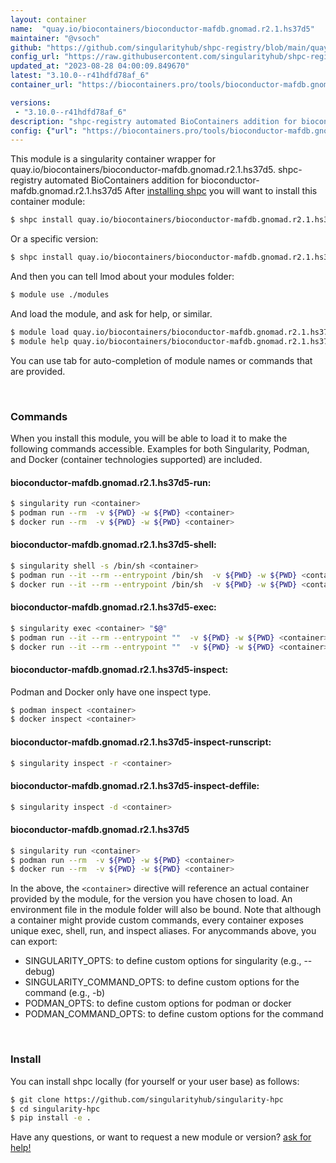 ```yaml
---
layout: container
name:  "quay.io/biocontainers/bioconductor-mafdb.gnomad.r2.1.hs37d5"
maintainer: "@vsoch"
github: "https://github.com/singularityhub/shpc-registry/blob/main/quay.io/biocontainers/bioconductor-mafdb.gnomad.r2.1.hs37d5/container.yaml"
config_url: "https://raw.githubusercontent.com/singularityhub/shpc-registry/main/quay.io/biocontainers/bioconductor-mafdb.gnomad.r2.1.hs37d5/container.yaml"
updated_at: "2023-08-28 04:00:09.849670"
latest: "3.10.0--r41hdfd78af_6"
container_url: "https://biocontainers.pro/tools/bioconductor-mafdb.gnomad.r2.1.hs37d5"

versions:
 - "3.10.0--r41hdfd78af_6"
description: "shpc-registry automated BioContainers addition for bioconductor-mafdb.gnomad.r2.1.hs37d5"
config: {"url": "https://biocontainers.pro/tools/bioconductor-mafdb.gnomad.r2.1.hs37d5", "maintainer": "@vsoch", "description": "shpc-registry automated BioContainers addition for bioconductor-mafdb.gnomad.r2.1.hs37d5", "latest": {"3.10.0--r41hdfd78af_6": "sha256:97da9d05420127019e86de4d1167a9299ded9b2ee3b108a54de4b6e8efed08aa"}, "tags": {"3.10.0--r41hdfd78af_6": "sha256:97da9d05420127019e86de4d1167a9299ded9b2ee3b108a54de4b6e8efed08aa"}, "docker": "quay.io/biocontainers/bioconductor-mafdb.gnomad.r2.1.hs37d5"}
---
```


This module is a singularity container wrapper for quay.io/biocontainers/bioconductor-mafdb.gnomad.r2.1.hs37d5.
shpc-registry automated BioContainers addition for bioconductor-mafdb.gnomad.r2.1.hs37d5
After [installing shpc](#install) you will want to install this container module:


```bash
$ shpc install quay.io/biocontainers/bioconductor-mafdb.gnomad.r2.1.hs37d5
```

Or a specific version:

```bash
$ shpc install quay.io/biocontainers/bioconductor-mafdb.gnomad.r2.1.hs37d5:3.10.0--r41hdfd78af_6
```

And then you can tell lmod about your modules folder:

```bash
$ module use ./modules
```

And load the module, and ask for help, or similar.

```bash
$ module load quay.io/biocontainers/bioconductor-mafdb.gnomad.r2.1.hs37d5/3.10.0--r41hdfd78af_6
$ module help quay.io/biocontainers/bioconductor-mafdb.gnomad.r2.1.hs37d5/3.10.0--r41hdfd78af_6
```

You can use tab for auto-completion of module names or commands that are provided.

<br>

### Commands

When you install this module, you will be able to load it to make the following commands accessible.
Examples for both Singularity, Podman, and Docker (container technologies supported) are included.

#### bioconductor-mafdb.gnomad.r2.1.hs37d5-run:

```bash
$ singularity run <container>
$ podman run --rm  -v ${PWD} -w ${PWD} <container>
$ docker run --rm  -v ${PWD} -w ${PWD} <container>
```

#### bioconductor-mafdb.gnomad.r2.1.hs37d5-shell:

```bash
$ singularity shell -s /bin/sh <container>
$ podman run --it --rm --entrypoint /bin/sh  -v ${PWD} -w ${PWD} <container>
$ docker run --it --rm --entrypoint /bin/sh  -v ${PWD} -w ${PWD} <container>
```

#### bioconductor-mafdb.gnomad.r2.1.hs37d5-exec:

```bash
$ singularity exec <container> "$@"
$ podman run --it --rm --entrypoint ""  -v ${PWD} -w ${PWD} <container> "$@"
$ docker run --it --rm --entrypoint ""  -v ${PWD} -w ${PWD} <container> "$@"
```

#### bioconductor-mafdb.gnomad.r2.1.hs37d5-inspect:

Podman and Docker only have one inspect type.

```bash
$ podman inspect <container>
$ docker inspect <container>
```

#### bioconductor-mafdb.gnomad.r2.1.hs37d5-inspect-runscript:

```bash
$ singularity inspect -r <container>
```

#### bioconductor-mafdb.gnomad.r2.1.hs37d5-inspect-deffile:

```bash
$ singularity inspect -d <container>
```



#### bioconductor-mafdb.gnomad.r2.1.hs37d5

```bash
$ singularity run <container>
$ podman run --rm  -v ${PWD} -w ${PWD} <container>
$ docker run --rm  -v ${PWD} -w ${PWD} <container>
```


In the above, the `<container>` directive will reference an actual container provided
by the module, for the version you have chosen to load. An environment file in the
module folder will also be bound. Note that although a container
might provide custom commands, every container exposes unique exec, shell, run, and
inspect aliases. For anycommands above, you can export:

 - SINGULARITY_OPTS: to define custom options for singularity (e.g., --debug)
 - SINGULARITY_COMMAND_OPTS: to define custom options for the command (e.g., -b)
 - PODMAN_OPTS: to define custom options for podman or docker
 - PODMAN_COMMAND_OPTS: to define custom options for the command

<br>

### Install

You can install shpc locally (for yourself or your user base) as follows:

```bash
$ git clone https://github.com/singularityhub/singularity-hpc
$ cd singularity-hpc
$ pip install -e .
```

Have any questions, or want to request a new module or version? [ask for help!](https://github.com/singularityhub/singularity-hpc/issues)